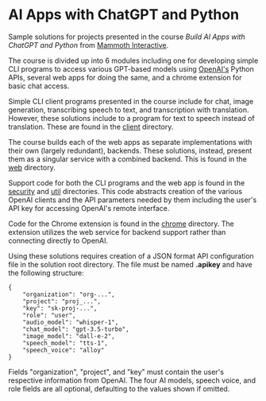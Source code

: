 # AI Apps with ChatGPT and Python

Sample solutions for projects presented in the course *Build AI Apps with
ChatGPT and Python* from
[Mammoth Interactive](https://training.mammothinteractive.com).

The course is divided up into 6 modules including one for developing simple CLI
programs to access various GPT-based models using [OpenAI's](https://openai.com)
Python APIs, several web apps for doing the same, and a chrome extension for
basic chat access.

Simple CLI client programs presented in the course include for chat, image
generation, transcribing speech to text, and transcription with translation.
However, these solutions include to a program for text to speech instead of
translation. These are found in the [client](./client) directory.

The course builds each of the web apps as separate implementations with their
own (largely redundant), backends. These solutions, instead, present them as a
singular service with a combined backend. This is found in the [web](./web)
directory.

Support code for both the CLI programs and the web app is found in the
[security](./security) and [util](./util) directories. This code abstracts
creation of the various OpenAI clients and the API parameters needed by
them including the user's API key for accessing OpenAI's remote interface.

Code for the Chrome extension is found in the [chrome](./chrome) directory. The
extension utilizes the web service for backend support rather than connecting
directly to OpenAI.

Using these solutions requires creation of a JSON format API configuration file
in the solution root directory. The file must be named **.apikey** and have the
following structure:

```
{
    "organization": "org-...",
    "project": "proj_...",
    "key": "sk-proj-...",
    "role": "user",
    "audio_model": "whisper-1",
    "chat_model": "gpt-3.5-turbo",
    "image_model": "dall-e-2",
    "speech_model": "tts-1",
    "speech_voice": "alloy"
}
```

Fields "organization", "project", and "key" must contain the user's respective
information from OpenAI. The four AI models, speech voice, and role fields are
all optional, defaulting to the values shown if omitted.
